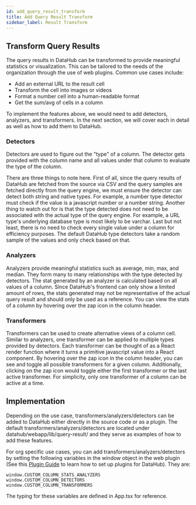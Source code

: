 ```yaml
---
id: add_query_result_transform
title: Add Query Result Transform
sidebar_label: Result Transform
---
```


## Transform Query Results

The query results in DataHub can be transformed to provide meaningful statistics or visualization. This can be tailored to the needs of the organization through the use of web plugins. Common use cases include:

-   Add an external URL to the result cell
-   Transform the cell into images or videos
-   Format a number cell into a human-readable format
-   Get the sum/avg of cells in a column

To implement the features above, we would need to add detectors, analyzers, and transformers. In the next section, we will cover each in detail as well as how to add them to DataHub.

### Detectors

Detectors are used to figure out the "type" of a column. The detector gets provided with the column name and all values under that column to evaluate the type of the column.

There are three things to note here. First of all, since the query results of DataHub are fetched from the source via CSV and the query samples are fetched directly from the query engine, we must ensure the detector can detect both string and native types. For example, a number type detector must check if the value is a javascript number or a number string. Another thing to watch out for is that the type detected does not need to be associated with the actual type of the query engine. For example, a URL type's underlying database type is most likely to be varchar. Last but not least, there is no need to check every single value under a column for efficiency purposes. The default DataHub type detectors take a random sample of the values and only check based on that.

### Analyzers

Analyzers provide meaningful statistics such as average, min, max, and median. They form many to many relationships with the type detected by detectors. The stat generated by an analyzer is calculated based on all values of a column. Since DataHub's frontend can only show a limited amount of rows, the stats generated may not be representative of the actual query result and should only be used as a reference. You can view the stats of a column by hovering over the zap icon in the column header.

### Transformers

Transformers can be used to create alternative views of a column cell. Similar to analyzers, one transformer can be applied to multiple types provided by detectors. Each transformer can be thought of as a React render function where it turns a primitive javascript value into a React component. By hovering over the zap icon in the column header, you can see and toggle all possible transformers for a given column. Additionally, clicking on the zap icon would toggle either the first transformer or the last active transformer. For simplicity, only one transformer of a column can be active at a time.

## Implementation

Depending on the use case, transformers/analyzers/detectors can be added to DataHub either directly in the source code or as a plugin. The default transformers/analyzers/detectors are located under datahub/webapp/lib/query-result/ and they serve as examples of how to add these features.

For org specific use cases, you can add transformers/analyzers/detectors by setting the following variables in the window object in the web plugin (See this [Plugin Guide](../admin_guide/plugins.md) to learn how to set up plugins for DataHub). They are:

```
window.CUSTOM_COLUMN_STATS_ANALYZERS
window.CUSTOM_COLUMN_DETECTORS
window.CUSTOM_COLUMN_TRANSFORMERS
```

The typing for these variables are defined in App.tsx for reference.
